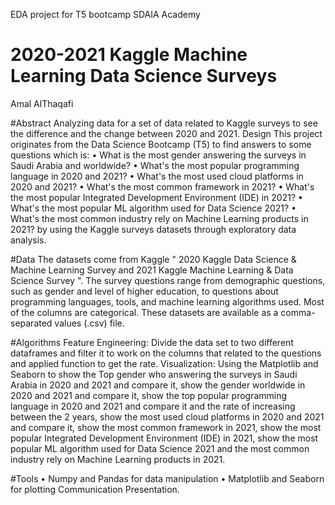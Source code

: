 
EDA project for T5 bootcamp SDAIA Academy

# 2020-2021 Kaggle Machine Learning Data Science Surveys
Amal AlThaqafi

#Abstract
Analyzing data for a set of data related to Kaggle surveys to see the difference and the change between 2020 and 2021.
Design
This project originates from the Data Science Bootcamp (T5) to find answers to some questions which is:
•	What is the most gender answering the surveys in Saudi Arabia and worldwide? 
•	What's the most popular programming language in 2020 and 2021?
•	What's the most used cloud platforms in 2020 and 2021?
•	What's the most common framework in 2021?
•	What's the most popular Integrated Development Environment (IDE) in 2021?
•	What's the most popular ML algorithm used for Data Science 2021?
•	What's the most common industry rely on Machine Learning products in 2021?
by using the Kaggle surveys datasets through exploratory data analysis.

#Data
The datasets come from Kaggle  " 2020 Kaggle Data Science & Machine Learning Survey and 2021 Kaggle Machine Learning & Data Science Survey ". The survey questions range from demographic questions, such as gender and level of higher education, to questions about programming languages, tools, and machine learning algorithms used. Most of the columns are categorical. These datasets are available as a comma-separated values (.csv) file.


#Algorithms
Feature Engineering:
Divide the data set to two different dataframes and filter it to work on the columns that related to the questions and applied function to get the rate.
Visualization:
Using the Matplotlib and Seaborn to show the Top gender who answering the surveys in Saudi Arabia in 2020 and 2021 and compare it, show the gender worldwide in 2020 and 2021 and compare it, show the top popular programming language in 2020 and 2021 and compare it and the rate of increasing between the 2 years, show the most used cloud platforms in 2020 and 2021 and compare it, show the most common framework in 2021, show the most popular Integrated Development Environment (IDE) in 2021, show the most popular ML algorithm used for Data Science 2021 and the most common industry rely on Machine Learning products in 2021.

#Tools
•	Numpy and Pandas for data manipulation
•	Matplotlib and Seaborn for plotting
Communication
Presentation.



